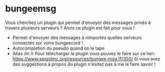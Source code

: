 # bungeemsg
Vous cherchez un plugin qui permet d'envoyer des messages privés à travers plusieurs serveurs ?
Alors ce plugin est fait pour vous !
- Permet d'envoyer des messages à nimportes quelles serveurs connectés sur votre bungeecord !
- Autocompletion du pseudo quand on le tape
- Alias /m /r
Pour télécharger le plugin vous pouvez le faire sur ce lien: https://www.spigotmc.org/resources/bungee-msg.111350/
Si vous avez des suggestions à propos du plugin n'ésitez pas à me le faire savoir !
